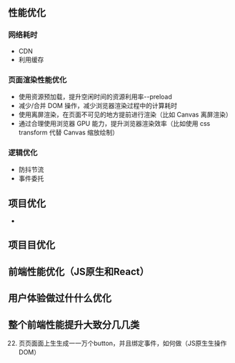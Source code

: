 ## 性能优化
### 网络耗时
- CDN
- 利用缓存

### 页面渲染性能优化
- 使用资源预加载，提升空闲时间的资源利用率--preload
- 减少/合并 DOM 操作，减少浏览器渲染过程中的计算耗时
- 使用离屏渲染，在页面不可见的地方提前进行渲染（比如 Canvas 离屏渲染）
- 通过合理使用浏览器 GPU 能力，提升浏览器渲染效率（比如使用 css transform 代替 Canvas 缩放绘制）

### 逻辑优化
- 防抖节流
- 事件委托
## 项目优化

- 
## 项⽬目优化
## 前端性能优化（JS原生和React）
## 用户体验做过什什么优化
## 整个前端性能提升大致分⼏几类
22. ⻚页⾯面上⽣生成⼀一万个button，并且绑定事件，如何做（JS原⽣生操作DOM）